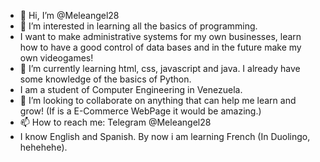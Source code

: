 - 👋 Hi, I’m @Meleangel28
- 👀 I’m interested in learning all the basics of programming. 
- I want to make administrative systems for my own businesses, learn how to have a good control of data bases and in the future make my own videogames!
- 🌱 I’m currently learning html, css, javascript and java. I already have some knowledge of the basics of Python. 
- I am a student of Computer Engineering in Venezuela.
- 💞️ I’m looking to collaborate on anything that can help me learn and grow! (If is a E-Commerce WebPage it would be amazing.) 
- 📫 How to reach me: Telegram @Meleangel28
- I know English and Spanish. By now i am learning French (In Duolingo, hehehehe).
